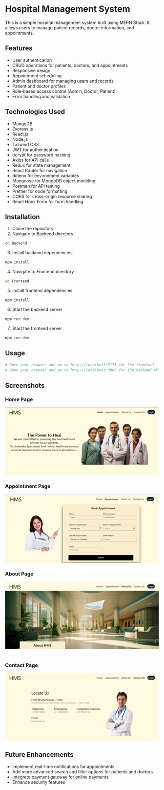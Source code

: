 # Hospital Management System

This is a simple hospital management system built using MERN Stack. It allows users to manage patient records, doctor information, and appointments.

## Features

- User authentication
- CRUD operations for patients, doctors, and appointments
- Responsive design
- Appointment scheduling
- Admin dashboard for managing users and records
- Patient and doctor profiles
- Role-based access control (Admin, Doctor, Patient)
- Error handling and validation

## Technologies Used

- MongoDB
- Express.js
- React.js
- Node.js
- Tailwind CSS
- JWT for authentication
- bcrypt for password hashing
- Axios for API calls
- Redux for state management
- React Router for navigation
- dotenv for environment variables
- Mongoose for MongoDB object modeling
- Postman for API testing
- Prettier for code formatting
- CORS for cross-origin resource sharing
- React Hook Form for form handling

## Installation

1. Clone the repository
2. Navigate to Backend directory

```bash
cd Backend
```

3. Install backend dependencies

```bash
npm install
```

4. Navigate to Frontend directory

```bash
cd Frontend
```

5. Install frontend dependencies

```bash
npm install
```

6. Start the backend server

```bash
npm run dev
```

7. Start the frontend server

```bash
npm run dev
```

## Usage

```bash
# Open your browser and go to http://localhost:5173 for the frontend
# Open your browser and go to http://localhost:3000 for the backend API
```

## Screenshots

### Home Page

![Home Page](images/Home.png)

### Appointment Page

![Appointment Page](images/Appointment.png)

### About Page

![About Page](images/About.png)

### Contact Page

![Contact Page](images/Contact.png)

## Future Enhancements

- Implement real-time notifications for appointments
- Add more advanced search and filter options for patients and doctors
- Integrate payment gateway for online payments
- Enhance security features
